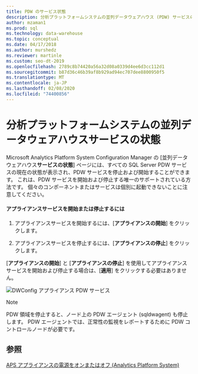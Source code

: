 ```yaml
---
title: PDW のサービス状態
description: 分析プラットフォームシステムの並列データウェアハウス (PDW) サービスの状態。
author: mzaman1
ms.prod: sql
ms.technology: data-warehouse
ms.topic: conceptual
ms.date: 04/17/2018
ms.author: murshedz
ms.reviewer: martinle
ms.custom: seo-dt-2019
ms.openlocfilehash: 2789c8b74420a56a32d08a0339d4ee6d3cc112d1
ms.sourcegitcommit: b87d36c46b39af8b929ad94ec707dee8800950f5
ms.translationtype: MT
ms.contentlocale: ja-JP
ms.lasthandoff: 02/08/2020
ms.locfileid: "74400856"
---
```

# <a name="parallel-data-warehouse-services-status-for-analytics-platform-system"></a>分析プラットフォームシステムの並列データウェアハウスサービスの状態
Microsoft Analytics Platform System Configuration Manager の [並列データウェアハウス**サービスの状態**] ページには、すべての SQL Server PDW サービスの現在の状態が表示され、PDW サービスを停止および開始することができます。 これは、PDW サービスを開始および停止する唯一のサポートされている方法です。 個々のコンポーネントまたはサービスは個別に起動できないことに注意してください。  
  
#### <a name="to-start-or-stop-the-appliance-services"></a>アプライアンスサービスを開始または停止するには  
  
1.  アプライアンスサービスを開始するには、[**アプライアンスの開始**] をクリックします。  
  
2.  アプライアンスサービスを停止するには、[**アプライアンスの停止**] をクリックします。  
  
[**アプライアンスの開始**] と [**アプライアンスの停止**] を使用してアプライアンスサービスを開始および停止する場合は、[**適用**] をクリックする必要はありません。  
  
![DWConfig アプライアンス PDW サービス](./media/pdw-services-status/SQL_Server_PDW_DWConfig_ApplPDWServices.png "SQL_Server_PDW_DWConfig_ApplPDWServices")  
  
> [!NOTE]  
> PDW 領域を停止すると、ノード上の PDW エージェント (sqldwagent) も停止します。 PDW エージェントでは、正常性の監視をレポートするために PDW コントロールノードが必要です。  
  
## <a name="see-also"></a>参照  
[APS アプライアンスの電源をオンまたはオフ &#40;Analytics Platform System&#41;](power-the-aps-appliance-on-or-off.md)  
  
